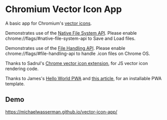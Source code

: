 # Chromium Vector Icon App
A basic app for Chromium's [vector icons](https://chromium.googlesource.com/chromium/src/+/master/components/vector_icons/README.md).

Demonstrates use of the [Native File System API](https://wicg.github.io/native-file-system).
Please enable chrome://flags/#native-file-system-api to Save and Load files.

Demonstrates use of the [File Handling API](https://wicg.github.io/file-handling).
Please enable chrome://flags/#file-handling-api to handle .icon files on Chrome OS.

Thanks to Sadrul's [Chrome vector icon extension](https://github.com/sadrulhc/vector-icons), for JS vector icon rendering code.

Thanks to James's [Hello World PWA](https://github.com/jamesjohnson280/hello-pwa) and [this article](https://medium.com/james-johnson/a-simple-progressive-web-app-tutorial-f9708e5f2605), for an installable PWA template.

## Demo
https://michaelwasserman.github.io/vector-icon-app/
